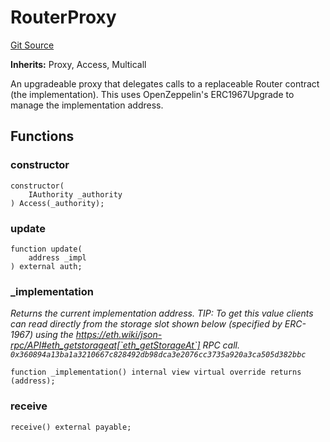 # RouterProxy
[Git Source](https://github.com/GMX-Blueberry-Club/puppet-contracts/blob/e5748352ed9f301367f1ad7b3c58fa7a54733d2c/src/RouterProxy.sol)

**Inherits:**
Proxy, Access, Multicall

An upgradeable proxy that delegates calls to a replaceable Router
contract (the implementation). This uses OpenZeppelin's ERC1967Upgrade
to manage the implementation address.


## Functions
### constructor


```solidity
constructor(
    IAuthority _authority
) Access(_authority);
```

### update


```solidity
function update(
    address _impl
) external auth;
```

### _implementation

*Returns the current implementation address.
TIP: To get this value clients can read directly from the storage slot shown below (specified by ERC-1967) using
the https://eth.wiki/json-rpc/API#eth_getstorageat[`eth_getStorageAt`] RPC call.
`0x360894a13ba1a3210667c828492db98dca3e2076cc3735a920a3ca505d382bbc`*


```solidity
function _implementation() internal view virtual override returns (address);
```

### receive


```solidity
receive() external payable;
```


